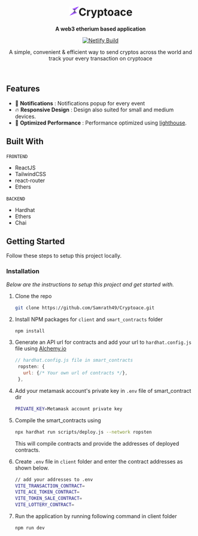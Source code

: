 <div align="center">
<h1><img width="27" height="25" src="./client/assets/images/logo.svg" alt="logo"/>Cryptoace</h2/>
<p><b>A web3 etherium based application</b></p>

<a href="https://app.netlify.com/sites/cryptoace/deploys"><img alt="Netlify Build" src="https://api.netlify.com/api/v1/badges/f27790f0-71f5-4754-97a3-c62112d67271/deploy-status"></a>

<p>A simple, convenient & efficient way to send cryptos across the world and track your every transaction on cryptoace<p/><br/>
</div>

## Features

- 🔔 **Notifications** : Notifications popup for every event
- 🔥 **Responsive Design** : Design also suited for small and medium devices.
- 🤏 **Optimized Performance** : Performance optimized using [lighthouse](https://developers.google.com/web/tools/lighthouse).

## Built With

`FRONTEND`

- ReactJS
- TailwindCSS
- react-router
- Ethers

`BACKEND`

- Hardhat
- Ethers
- Chai

<!-- GETTING STARTED -->

## Getting Started

Follow these steps to setup this project locally.

### Installation

_Below are the instructions to setup this project and get started with._

1. Clone the repo
   ```sh
   git clone https://github.com/Samrath49/Cryptoace.git
   ```
2. Install NPM packages for `client` and `smart_contracts` folder
   ```sh
   npm install
   ```
3. Generate an API url for contracts and add your url to `hardhat.config.js` file using [Alchemy.io](https://www.alchemy.com/)
   ```js
   // hardhat.config.js file in smart_contracts
    ropsten: {
      url: {/* Your own url of contracts */},
    },
   ```
4. Add your metamask account's private key in `.env` file of smart_contract dir
   ```sh
   PRIVATE_KEY=Metamask account private key
   ```
5. Compile the smart_contracts using
   ```sh
   npx hardhat run scripts/deploy.js --network ropsten
   ```
   This will compile contracts and provide the addresses of deployed contracts.
6. Create `.env` file in `client` folder and enter the contract addresses as shown below.

   ```sh
   // add your addresses to .env
   VITE_TRANSACTION_CONTRACT=
   VITE_ACE_TOKEN_CONTRACT=
   VITE_TOKEN_SALE_CONTRACT=
   VITE_LOTTERY_CONTRACT=
   ```

7. Run the application by running following command in client folder
   ```sh
   npm run dev
   ```
   <!-- ACKNOWLEDGMENTS -->
